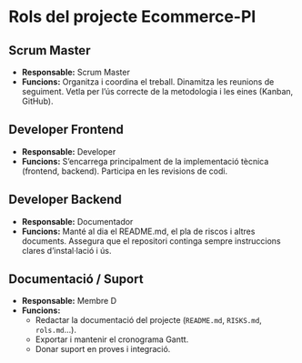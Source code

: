 # Rols del projecte Ecommerce-PI

## Scrum Master
- **Responsable:** Scrum Master
- **Funcions:** 
Organitza i coordina el treball.
Dinamitza les reunions de seguiment.
Vetla per l’ús correcte de la metodologia i les eines (Kanban, GitHub).

## Developer Frontend
- **Responsable:** Developer
- **Funcions:**
S’encarrega principalment de la implementació tècnica (frontend, backend).
Participa en les revisions de codi.


## Developer Backend
- **Responsable:** Documentador
- **Funcions:**
Manté al dia el README.md, el pla de riscos i altres documents.
Assegura que el repositori continga sempre instruccions clares d’instal·lació i ús.

## Documentació / Suport
- **Responsable:** Membre D
- **Funcions:**
  - Redactar la documentació del projecte (`README.md`, `RISKS.md`, `rols.md`...).
  - Exportar i mantenir el cronograma Gantt.
  - Donar suport en proves i integració.


